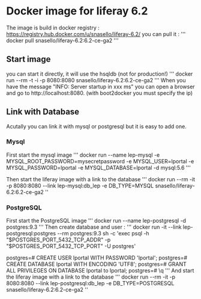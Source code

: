 # Docker image for liferay 6.2
The image is build in docker registry : https://registry.hub.docker.com/u/snasello/liferay-6.2/
you can pull it :
'''
docker pull snasello/liferay-6.2:6.2-ce-ga2
'''

## Start image
you can start it directly, it will use the hsqldb (not for production!)
'''
docker run --rm -t -i -p 8080:8080 snasello/liferay-6.2:6.2-ce-ga2 
'''
When you have the message "INFO: Server startup in xxx ms" you can open a browser and go to http://localhost:8080. (with boot2docker you must specify the ip)

## Link with Database
Acutally you can link it with mysql or postgresql but it is easy to add one.
### Mysql
First start the mysql image
'''
docker run --name lep-mysql -e MYSQL_ROOT_PASSWORD=mysecretpassword -e MYSQL_USER=lportal -e MYSQL_PASSWORD=lportal -e MYSQL_DATABASE=lportal -d mysql:5.6
'''

Then start the liferay image with a link to the database
'''
docker run --rm -it -p 8080:8080 --link lep-mysql:db_lep -e DB_TYPE=MYSQL snasello/liferay-6.2:6.2-ce-ga2 
''
### PostgreSQL
First start the PostgreSQL image
'''
docker run --name lep-postgresql -d postgres:9.3
'''
Then create database and user :
'''
docker run -it --link lep-postgresql:postgres --rm postgres:9.3 sh -c 'exec psql -h "$POSTGRES_PORT_5432_TCP_ADDR" -p "$POSTGRES_PORT_5432_TCP_PORT" -U postgres'

postgres=# CREATE USER lportal WITH PASSWORD 'lportal';
postgres=# CREATE DATABASE lportal WITH ENCODING 'UTF8';
postgres=# GRANT ALL PRIVILEGES ON DATABASE lportal to lportal;
postgres=# \q
'''
And start the liferay image with a link to the database
'''
docker run --rm -it -p 8080:8080 --link lep-postgresql:db_lep -e DB_TYPE=POSTGRESQL snasello/liferay-6.2:6.2-ce-ga2 
''
